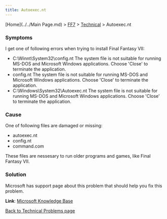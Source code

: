 ```yaml
---
title: Autoexec.nt
---
```


[Home](../../Main Page.md) > [FF7](../../FF7.md) > [Technical](../Technical.md) > Autoexec.nt

### Symptoms

I get one of following errors when trying to install Final Fantasy VII:

-   C:\\Winnt\\System32\\config.nt The system file is not suitable for running MS-DOS and Microsoft Windows applications. Choose 'Close' to terminate the application.
-   config.nt The system file is not suitable for running MS-DOS and Microsoft Windows applications. Choose 'Close' to terminate the application.
-   C:\\Windows\\System32\\Autoexec.nt The system file is not suitable for running MS-DOS and Microsoft Windows applications. Choose 'Close' to terminate the application.

### Cause

One of following files are damaged or missing:

-   autoexec.nt
-   config.nt
-   command.com

These files are nessesary to run older programs and games, like Final Fantasy VII.

### Solution

Microsoft has support page about this problem that should help you fix this problem.

**Link**: [Microsoft Knowledge Base](http://support.microsoft.com/default.aspx?scid=kb;en-us;324767)

[Back to Technical Problems page](../Technical.md)
